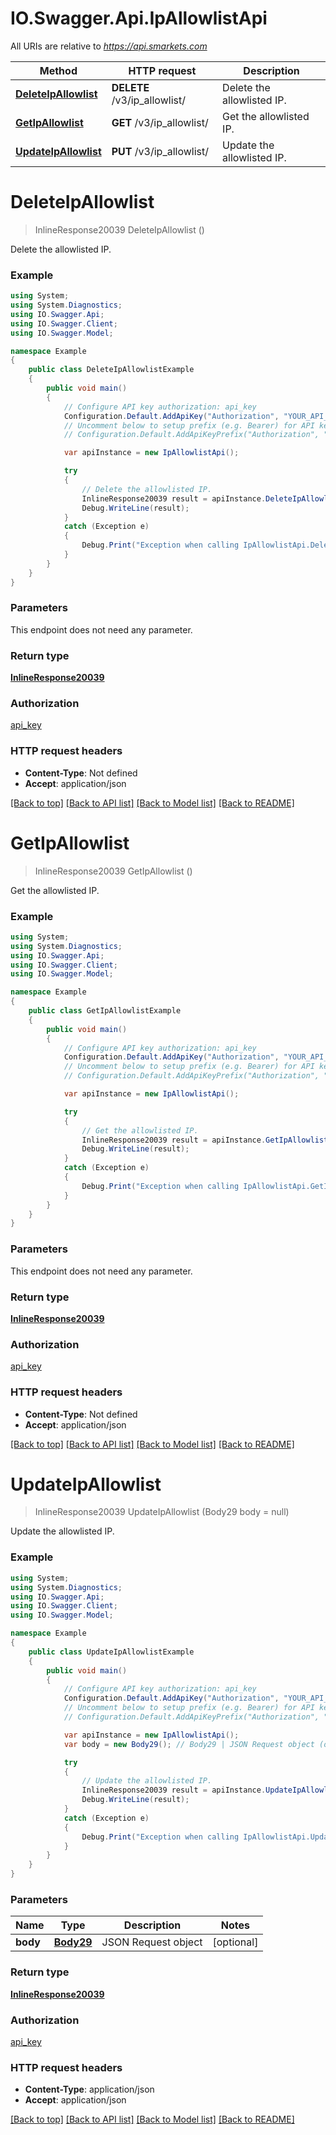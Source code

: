 # IO.Swagger.Api.IpAllowlistApi

All URIs are relative to *https://api.smarkets.com*

Method | HTTP request | Description
------------- | ------------- | -------------
[**DeleteIpAllowlist**](IpAllowlistApi.md#deleteipallowlist) | **DELETE** /v3/ip_allowlist/ | Delete the allowlisted IP.
[**GetIpAllowlist**](IpAllowlistApi.md#getipallowlist) | **GET** /v3/ip_allowlist/ | Get the allowlisted IP.
[**UpdateIpAllowlist**](IpAllowlistApi.md#updateipallowlist) | **PUT** /v3/ip_allowlist/ | Update the allowlisted IP.

<a name="deleteipallowlist"></a>
# **DeleteIpAllowlist**
> InlineResponse20039 DeleteIpAllowlist ()

Delete the allowlisted IP.

### Example
```csharp
using System;
using System.Diagnostics;
using IO.Swagger.Api;
using IO.Swagger.Client;
using IO.Swagger.Model;

namespace Example
{
    public class DeleteIpAllowlistExample
    {
        public void main()
        {
            // Configure API key authorization: api_key
            Configuration.Default.AddApiKey("Authorization", "YOUR_API_KEY");
            // Uncomment below to setup prefix (e.g. Bearer) for API key, if needed
            // Configuration.Default.AddApiKeyPrefix("Authorization", "Bearer");

            var apiInstance = new IpAllowlistApi();

            try
            {
                // Delete the allowlisted IP.
                InlineResponse20039 result = apiInstance.DeleteIpAllowlist();
                Debug.WriteLine(result);
            }
            catch (Exception e)
            {
                Debug.Print("Exception when calling IpAllowlistApi.DeleteIpAllowlist: " + e.Message );
            }
        }
    }
}
```

### Parameters
This endpoint does not need any parameter.

### Return type

[**InlineResponse20039**](InlineResponse20039.md)

### Authorization

[api_key](../README.md#api_key)

### HTTP request headers

 - **Content-Type**: Not defined
 - **Accept**: application/json

[[Back to top]](#) [[Back to API list]](../README.md#documentation-for-api-endpoints) [[Back to Model list]](../README.md#documentation-for-models) [[Back to README]](../README.md)
<a name="getipallowlist"></a>
# **GetIpAllowlist**
> InlineResponse20039 GetIpAllowlist ()

Get the allowlisted IP.

### Example
```csharp
using System;
using System.Diagnostics;
using IO.Swagger.Api;
using IO.Swagger.Client;
using IO.Swagger.Model;

namespace Example
{
    public class GetIpAllowlistExample
    {
        public void main()
        {
            // Configure API key authorization: api_key
            Configuration.Default.AddApiKey("Authorization", "YOUR_API_KEY");
            // Uncomment below to setup prefix (e.g. Bearer) for API key, if needed
            // Configuration.Default.AddApiKeyPrefix("Authorization", "Bearer");

            var apiInstance = new IpAllowlistApi();

            try
            {
                // Get the allowlisted IP.
                InlineResponse20039 result = apiInstance.GetIpAllowlist();
                Debug.WriteLine(result);
            }
            catch (Exception e)
            {
                Debug.Print("Exception when calling IpAllowlistApi.GetIpAllowlist: " + e.Message );
            }
        }
    }
}
```

### Parameters
This endpoint does not need any parameter.

### Return type

[**InlineResponse20039**](InlineResponse20039.md)

### Authorization

[api_key](../README.md#api_key)

### HTTP request headers

 - **Content-Type**: Not defined
 - **Accept**: application/json

[[Back to top]](#) [[Back to API list]](../README.md#documentation-for-api-endpoints) [[Back to Model list]](../README.md#documentation-for-models) [[Back to README]](../README.md)
<a name="updateipallowlist"></a>
# **UpdateIpAllowlist**
> InlineResponse20039 UpdateIpAllowlist (Body29 body = null)

Update the allowlisted IP.

### Example
```csharp
using System;
using System.Diagnostics;
using IO.Swagger.Api;
using IO.Swagger.Client;
using IO.Swagger.Model;

namespace Example
{
    public class UpdateIpAllowlistExample
    {
        public void main()
        {
            // Configure API key authorization: api_key
            Configuration.Default.AddApiKey("Authorization", "YOUR_API_KEY");
            // Uncomment below to setup prefix (e.g. Bearer) for API key, if needed
            // Configuration.Default.AddApiKeyPrefix("Authorization", "Bearer");

            var apiInstance = new IpAllowlistApi();
            var body = new Body29(); // Body29 | JSON Request object (optional) 

            try
            {
                // Update the allowlisted IP.
                InlineResponse20039 result = apiInstance.UpdateIpAllowlist(body);
                Debug.WriteLine(result);
            }
            catch (Exception e)
            {
                Debug.Print("Exception when calling IpAllowlistApi.UpdateIpAllowlist: " + e.Message );
            }
        }
    }
}
```

### Parameters

Name | Type | Description  | Notes
------------- | ------------- | ------------- | -------------
 **body** | [**Body29**](Body29.md)| JSON Request object | [optional] 

### Return type

[**InlineResponse20039**](InlineResponse20039.md)

### Authorization

[api_key](../README.md#api_key)

### HTTP request headers

 - **Content-Type**: application/json
 - **Accept**: application/json

[[Back to top]](#) [[Back to API list]](../README.md#documentation-for-api-endpoints) [[Back to Model list]](../README.md#documentation-for-models) [[Back to README]](../README.md)
